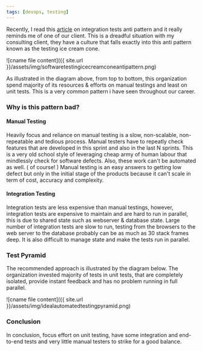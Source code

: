 ```yaml
---
tags: [devops, testing]
---
```


Recently, I read this [article](https://watirmelon.blog/2012/01/31/introducing-the-software-testing-ice-cream-cone/) on integration tests anti pattern and it really reminds me of one of our client. This is a dreadful situation with my consulting client, they have a culture that falls exactly into this anti pattern known as the testing ice cream cone.

![cname file content]({{ site.url }}/assets/img/softwaretestingicecreamconeantipattern.png)

As illustrated in the diagram above, from top to bottom, this organization spend majority of its resources & efforts on manual testings and least on unit tests. This is a very common pattern i have seen throughout our career. 

### Why is this pattern bad?

#### Manual Testing
Heavily focus and reliance on manual testing is a slow, non-scalable, non-repeatable and tedious process. Manual testers have to repeatly check features that are developed in this sprint and also in the last N sprints. This is a very old school style of leveraging cheap army of human labour that mindlessly check for software defects. Also, these work can't be automated as well. ( of course! ) Manual testing is an easy answers to getting low defect but only in the initial stage of the products because it can't scale in term of cost, accuracy and complexity.

#### Integration Testing
Integration tests are less expensive than manual testings, however, integration tests are expensive to maintain and are hard to run in parallel, this is due to shared state such as webserver & database state. Large number of integration tests are slow to run, testing from the browsers to the web server to the database probably can be as much as 30 stack frames deep. It is also difficult to manage state and make the tests run in parallel.

### Test Pyramid
The recommended approach is illustrated by the diagram below. The organization invested majority of tests in unit tests, that are completely isolated, provide instant feedback and has no problem running in full parallel.

![cname file content]({{ site.url }}/assets/img/idealautomatedtestingpyramid.png)

### Conclusion
In conclusion, focus effort on unit testing, have some integration and end-to-end tests and very little manual testers to strike for a good balance.